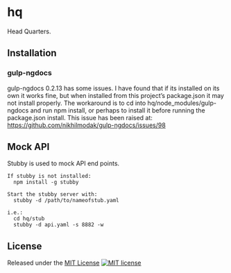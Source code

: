 # hq
Head Quarters.

## Installation

### gulp-ngdocs
gulp-ngdocs 0.2.13 has some issues. I have found that if its installed on its own it works fine, but when installed from this project’s package.json it may not install properly.  The workaround is to cd into hq/node_modules/gulp-ngdocs and run npm install, or perhaps to install it before running the package.json install.  This issue has been raised at: https://github.com/nikhilmodak/gulp-ngdocs/issues/98

## Mock API
Stubby is used to mock API end points.
```
If stubby is not installed:
  npm install -g stubby

Start the stubby server with:
  stubby -d /path/to/nameofstub.yaml

i.e.:
  cd hq/stub
  stubby -d api.yaml -s 8882 -w
```

## License

Released under the [MIT License](http://www.opensource.org/licenses/MIT)
[![MIT license](http://img.shields.io/badge/license-MIT-brightgreen.svg)](http://opensource.org/licenses/MIT)

